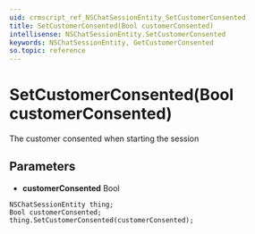```yaml
---
uid: crmscript_ref_NSChatSessionEntity_SetCustomerConsented
title: SetCustomerConsented(Bool customerConsented)
intellisense: NSChatSessionEntity.SetCustomerConsented
keywords: NSChatSessionEntity, GetCustomerConsented
so.topic: reference
---
```


# SetCustomerConsented(Bool customerConsented)

The customer consented when starting the session

## Parameters

* **customerConsented** Bool

```crmscript
NSChatSessionEntity thing;
Bool customerConsented;
thing.SetCustomerConsented(customerConsented);
```

